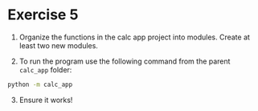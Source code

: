 # Exercise 5

1. Organize the functions in the calc app project into modules. Create at least two new modules.

2. To run the program use the following command from the parent `calc_app` folder:

```bash
python -m calc_app
```

3. Ensure it works!